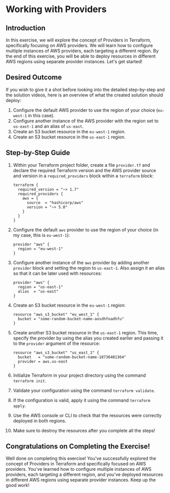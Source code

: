 # Working with Providers

## Introduction

In this exercise, we will explore the concept of Providers in Terraform, specifically focusing on AWS providers. We will learn how to configure multiple instances of AWS providers, each targeting a different region. By the end of this exercise, you will be able to deploy resources in different AWS regions using separate provider instances. Let's get started!

## Desired Outcome

If you wish to give it a shot before looking into the detailed step-by-step and the solution videos, here is an overview of what the created solution should deploy:

1. Configure the default AWS provider to use the region of your choice (`eu-west-1` in this case).
2. Configure another instance of the AWS provider with the region set to `us-east-1` and an alias of `us-east`.
3. Create an S3 bucket resource in the `eu-west-1` region.
4. Create an S3 bucket resource in the `us-east-1` region.

## Step-by-Step Guide

1. Within your Terraform project folder, create a file `provider.tf` and declare the required Terraform version and the AWS provider source and version in a `required_providers` block within a `terraform` block:

    ```
    terraform {
      required_version = "~> 1.7"
      required_providers {
        aws = {
          source  = "hashicorp/aws"
          version = "~> 5.0"
        }
      }
    }
    ```

2. Configure the default `aws` provider to use the region of your choice (in my case, this is `eu-west-1`):

    ```
    provider "aws" {
      region = "eu-west-1"
    }
    ```

3. Configure another instance of the `aws` provider by adding another `provider` block and setting the region to `us-east-1`. Also assign it an alias so that it can be later used with resources:

    ```
    provider "aws" {
      region = "us-east-1"
      alias  = "us-east"
    }
    ```

4. Create an S3 bucket resource in the `eu-west-1` region:

    ```
    resource "aws_s3_bucket" "eu_west_1" {
      bucket = "some-random-bucket-name-aosdhfoadhfu"
    }
    ```

5. Create another S3 bucket resource in the `us-east-1` region. This time, specify the provider by using the alias you created earlier and passing it to the `provider` argument of the resource:

    ```
    resource "aws_s3_bucket" "us_east_1" {
      bucket   = "some-random-bucket-name-18736481364"
      provider = aws.us-east
    }
    ```

6. Initialize Terraform in your project directory using the command `terraform init`.
7. Validate your configuration using the command `terraform validate`.
8. If the configuration is valid, apply it using the command `terraform apply`.
9. Use the AWS console or CLI to check that the resources were correctly deployed in both regions.
10. Make sure to destroy the resources after you complete all the steps!

## Congratulations on Completing the Exercise!

Well done on completing this exercise! You've successfully explored the concept of Providers in Terraform and specifically focused on AWS providers. You've learned how to configure multiple instances of AWS providers, each targeting a different region, and you've deployed resources in different AWS regions using separate provider instances. Keep up the good work!
